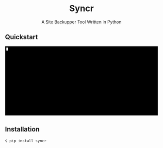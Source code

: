 <h1 align="center">Syncr</h1>
<p align="center">A Site Backupper Tool Written in Python</p>

## Quickstart
![](demo_syncr.gif)

## Installation
```
$ pip install syncr
```

